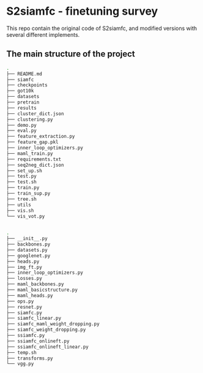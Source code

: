 # S2siamfc - finetuning survey
This repo contain the original code of S2siamfc, and modified versions with several different implements.
## The main structure of the project
```bash
.
├── README.md
├── siamfc
├── checkpoints
├── got10k
├── datasets
├── pretrain
├── results
├── cluster_dict.json
├── clustering.py
├── demo.py
├── eval.py
├── feature_extraction.py
├── feature_gap.pkl
├── inner_loop_optimizers.py
├── maml_train.py
├── requirements.txt
├── seq2neg_dict.json
├── set_up.sh
├── test.py
├── test.sh
├── train.py
├── train_sup.py
├── tree.sh
├── utils
├── vis.sh
└── vis_vot.py
 
```

```bash
.
├── __init__.py
├── backbones.py
├── datasets.py
├── googlenet.py
├── heads.py
├── img_ft.py
├── inner_loop_optimizers.py
├── losses.py
├── maml_backbones.py
├── maml_basicstructure.py
├── maml_heads.py
├── ops.py
├── resnet.py
├── siamfc.py
├── siamfc_linear.py
├── siamfc_maml_weight_dropping.py
├── siamfc_weight_dropping.py
├── ssiamfc.py
├── ssiamfc_onlineft.py
├── ssiamfc_onlineft_linear.py
├── temp.sh
├── transforms.py
└── vgg.py
```
